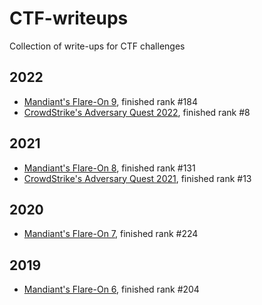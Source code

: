 # CTF-writeups

Collection of write-ups for CTF challenges

## 2022

- [Mandiant's Flare-On 9](./Flare-On%209), finished rank #184
- [CrowdStrike's Adversary Quest 2022](./Crowdstrike-AdversaryQuest-2022), finished rank #8

## 2021

- [Mandiant's Flare-On 8](./Flare-On%208), finished rank #131
- [CrowdStrike's Adversary Quest 2021](./Crowdstrike-AdversaryQuest-2021), finished rank #13

## 2020

- [Mandiant's Flare-On 7](./Flare-On%207), finished rank #224

## 2019

- [Mandiant's Flare-On 6](./Flare-On%206), finished rank #204
